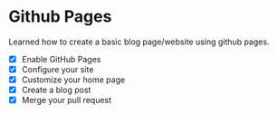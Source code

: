 # Github Pages

Learned how to create a basic blog page/website using github pages.

- [x] Enable GitHub Pages
- [x] Configure your site
- [x] Customize your home page
- [x] Create a blog post
- [x] Merge your pull request
